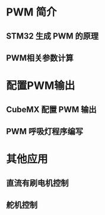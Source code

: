 # PWM 简介

## STM32 生成 PWM 的原理

## PWM相关参数计算

# 配置PWM输出

## CubeMX 配置 PWM 输出

## PWM 呼吸灯程序编写

# 其他应用

## 直流有刷电机控制

## 舵机控制


